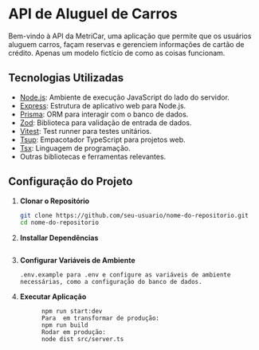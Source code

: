 # API de Aluguel de Carros

Bem-vindo à API da MetriCar, uma aplicação que permite que os usuários aluguem carros, façam reservas e gerenciem informações de cartão de crédito. Apenas um modelo fictício de como as coisas funcionam.

## Tecnologias Utilizadas

- [Node.js](https://nodejs.org/): Ambiente de execução JavaScript do lado do servidor.
- [Express](https://expressjs.com/): Estrutura de aplicativo web para Node.js.
- [Prisma](https://prisma.io/): ORM para interagir com o banco de dados.
- [Zod](https://github.com/colinhacks/zod): Biblioteca para validação de entrada de dados.
- [Vitest](https://github.com/visionmedia/vitest): Test runner para testes unitários.
- [Tsup](https://github.com/TehShrike/tsup): Empacotador TypeScript para projetos web.
- [Tsx](https://www.typescriptlang.org/): Linguagem de programação.
- Outras bibliotecas e ferramentas relevantes.

## Configuração do Projeto

1. **Clonar o Repositório**
   ```bash
   git clone https://github.com/seu-usuario/nome-do-repositorio.git
   cd nome-do-repositorio

2. **Installar Dependências**
   ```npm install 

3. **Configurar Variáveis de Ambiente**
   ```enomeie o arquivo 
   .env.example para .env e configure as variáveis de ambiente necessárias, como a configuração do banco de dados.

4. **Executar Aplicação**
   ```npm run start ou
         npm run start:dev
         Para  em transformar de produção:
         npm run build
         Rodar em produção: 
         node dist src/server.ts
